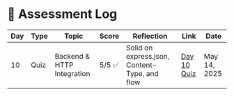 # 🧠 Assessment Log

| Day | Type | Topic                      | Score  | Reflection                                    | Link                         | Date         |
| --- | ---- | -------------------------- | ------ | --------------------------------------------- | ---------------------------- | ------------ |
| 10  | Quiz | Backend & HTTP Integration | 5/5 ✅ | Solid on express.json, Content-Type, and flow | [Day 10 Quiz](quizzes/day10-quiz.md) | May 14, 2025 |
